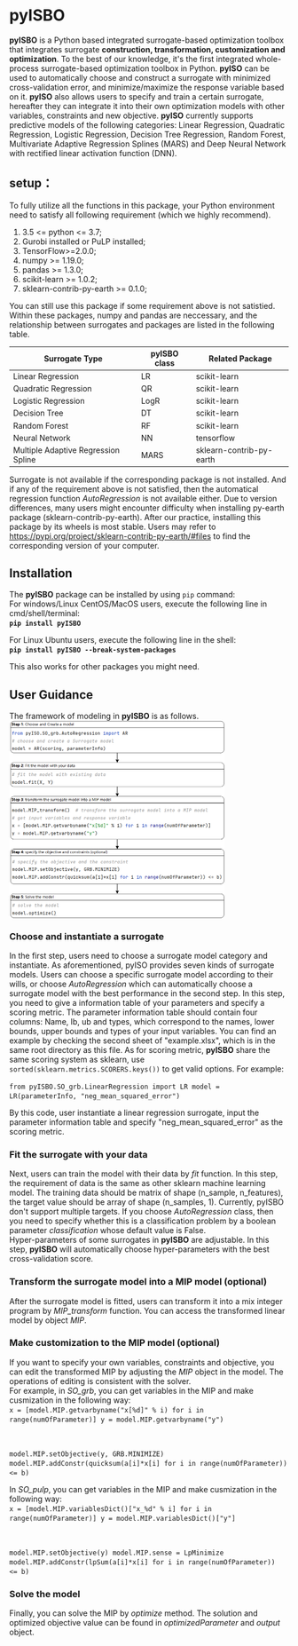 # pyISBO
**pyISBO** is a Python based integrated surrogate-based optimization toolbox that integrates surrogate **construction, transformation, customization and optimization**. To the best of our knowledge, it's the first integrated whole-process surrogate-based optimization toolbox in Python. **pyISO** can be used to automatically choose and construct a surrogate with minimized cross-validation error, and minimize/maximize the response variable based on it. **pyISO** also allows users to specify and train a certain surrogate, hereafter they can integrate it into their own optimization models with other variables, constraints and new objective. **pyISO** currently supports predictive models of the following categories: Linear Regression, Quadratic Regression, Logistic Regression, Decision Tree Regression, Random Forest, Multivariate Adaptive Regression Splines (MARS)  and Deep Neural Network with rectified linear activation function (DNN). 

## setup：  
To fully utilize all the functions in this package, your Python environment need to satisfy all following requirement (which we highly recommend).
1. 3.5 <= python <= 3.7;  
2. Gurobi installed or PuLP installed;  
3. TensorFlow>=2.0.0;    
4. numpy >= 1.19.0;  
5. pandas >= 1.3.0;  
6. scikit-learn >= 1.0.2;  
7. sklearn-contrib-py-earth >= 0.1.0;

You can still use this package if some requirement above is not satistied. Within these packages, numpy and pandas are neccessary, and the relationship between surrogates and packages are listed in the following table.

| Surrogate Type | **pyISBO** class | Related Package |
|----|----|----|
| Linear Regression | LR | scikit-learn |
| Quadratic Regression | QR | scikit-learn |
| Logistic Regression | LogR | scikit-learn |
| Decision Tree | DT | scikit-learn |
| Random Forest | RF | scikit-learn |
| Neural Network | NN | tensorflow |
| Multiple Adaptive Regression Spline  | MARS | sklearn-contrib-py-earth |

Surrogate is not available if the corresponding package is not installed. And if any of the requirement above is not satisfied, then the automatical regression function *AutoRegression* is not available either. Due to version differences, many users might encounter difficulty when installing py-earth package (sklearn-contrib-py-earth). After our practice, installing this package by its wheels is most stable. Users may refer to https://pypi.org/project/sklearn-contrib-py-earth/#files to find the corresponding version of your computer.

## Installation
The **pyISBO** package can be installed by using <code>pip</code> command:  
For windows/Linux CentOS/MacOS users, execute the following line in cmd/shell/terminal:  
**`pip install pyISBO`**  

For Linux Ubuntu users, execute the following line in the shell:  
**`pip install pyISBO --break-system-packages`**  

This also works for other packages you might need.

## User Guidance
The framework of modeling in **pyISBO** is as follows.  
<img src="images/steps%20of%20pyISO%20implementation.png" width = "388" height = "355.5" alt="" align=center />

### Choose and instantiate a surrogate
In the first step, users need to choose a surrogate model category and instantiate. As aforementioned, pyISO provides seven kinds of surrogate models. Users can choose a specific surrogate model according to their wills, or choose *AutoRegression* which can automatically choose a surrogate model with the best performance in the second step. In this step, you need to give a information table of your parameters and specify a scoring metric. The parameter information table should contain four columns: Name, lb, ub and types, which correspond to the names, lower bounds, upper bounds and types of your input variables. You can find an example by checking the second sheet of "example.xlsx", which is in the same root directory as this file. As for scoring metric, **pyISBO** share the same scoring system as sklearn, use <code>sorted(sklearn.metrics.SCORERS.keys())</code> to get valid options. For example:  

<code>from pyISBO.SO_grb.LinearRegression import LR
model = LR(parameterInfo, "neg_mean_squared_error")
</code>

By this code, user instantiate a linear regression surrogate, input the parameter information table and specify "neg_mean_squared_error" as the scoring metric.

### Fit the surrogate with your data
Next, users can train the model with their data by *fit* function. In this step, the requirement of data is the same as other sklearn machine learning model. The training data should be matrix of shape (n_sample, n_features), the target value should be array of shape  (n_samples, 1). Currently, pyISBO don't support multiple targets. If you choose *AutoRegression* class, then you need to specify whether this is a classification problem by a boolean parameter *classification* whose default value is False.  
Hyper-parameters of some surrogates in **pyISBO** are adjustable. In this step, **pyISBO** will automatically choose hyper-parameters with the best cross-validation score.

### Transform the surrogate model into a MIP model (optional)
After the surrogate model is fitted, users can transform it into a mix integer program by *MIP_transform* function. You can access the transformed linear model by object *MIP*.

### Make customization to the MIP model (optional)
If you want to specify your own variables, constraints and objective, you can edit the transformed MIP by adjusting the *MIP* object in the model. The operations of editing is consistent with the solver.  
For example, in *SO_grb*, you can get variables in the MIP and make cusmization in the following way:  
<code>x = [model.MIP.getvarbyname("x[%d]" % i) for i in range(numOfParameter)]
y = model.MIP.getvarbyname("y")

model.MIP.setObjective(y, GRB.MINIMIZE)
model.MIP.addConstr(quicksum(a[i]*x[i] for i in range(numOfParameter)) <= b)
</code>

In *SO_pulp*, you can get variables in the MIP and make cusmization in the following way:  
<code>x = [model.MIP.variablesDict()["x_%d" % i] for i in range(numOfParameter)]
y = model.MIP.variablesDict()["y"]

model.MIP.setObjective(y)
model.MIP.sense = LpMinimize
model.MIP.addConstr(lpSum(a[i]*x[i] for i in range(numOfParameter)) <= b)
</code>

### Solve the model
Finally, you can solve the MIP by *optimize* method. The solution and optimized objective value can be found in *optimizedParameter* and *output* object.
